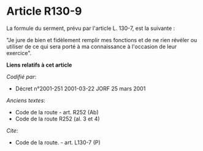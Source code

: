 # Article R130-9

La formule du serment, prévu par l'article L. 130-7, est la suivante :

"Je jure de bien et fidèlement remplir mes fonctions et de ne rien révéler ou utiliser de ce qui sera porté à ma connaissance
à l'occasion de leur exercice".

**Liens relatifs à cet article**

_Codifié par_:

  - Décret n°2001-251 2001-03-22 JORF 25 mars 2001

_Anciens textes_:

  - Code de la route - art. R252 (Ab)
  - Code de la route R252 (al. 3 et 4)

_Cite_:

  - Code de la route. - art. L130-7 (P)
